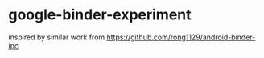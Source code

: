 # google-binder-experiment

inspired by similar work from https://github.com/rong1129/android-binder-ipc

